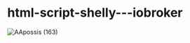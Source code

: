 # html-script-shelly---iobroker


![AApossis (163)](https://user-images.githubusercontent.com/18462890/147834769-db89fd24-bada-4783-821f-d0578327f2a4.gif)
